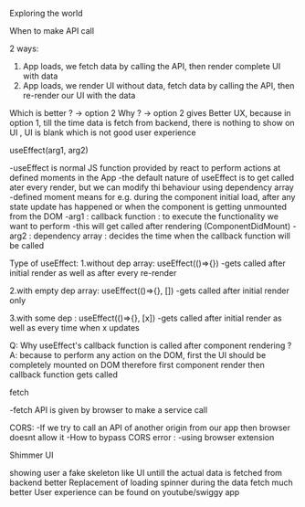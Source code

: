 Exploring the world

When to make API call 

2 ways:
1. App loads, we fetch data by calling the API, then render complete UI with data
2. App loads, we render UI without data, fetch data by calling the API, then re-render our UI with the data

Which is better ? -> option 2
Why ? -> option 2 gives Better UX, because in option 1, till the time data is fetch from backend, there is nothing to show on UI , UI is blank which is not good user experience

useEffect(arg1, arg2)

-useEffect is normal JS function provided by react to perform actions at defined moments in the App
-the default nature of useEffect is to get called ater every render, but we can modify thi behaviour using dependency array
-defined moment means for e.g. during the component initial load, after any state update has happened or when the component is getting unmounted from the DOM
-arg1 : callback function : to execute the functionality we want to perform
-this will get called after rendering (ComponentDidMount) 
-arg2 : dependency array : decides the time when the callback function will be called 

Type of useEffect:
1.without dep array:
useEffect(()=>{})
-gets called after initial render as well as after every re-render

2.with empty dep array:
useEffect(()=>{}, [])
-gets called after initial render only

3.with some dep :
useEffect(()=>{}, [x])
-gets called after initial render as well as every time when x updates


Q: Why useEffect's callback function is called after component rendering ?
A: because to perform any action on the DOM, first the UI should be completely mounted on DOM therefore first component render then callback function gets called

fetch

-fetch API is given by browser to make a service call 

CORS:
-If we try to call an API of another origin from our app then browser doesnt allow it 
-How to bypass CORS error :
-using browser extension

Shimmer UI 

showing user a fake skeleton like UI untill the actual data is fetched from backend
better Replacement of loading spinner during the data fetch
much better User experience
can be found on youtube/swiggy app


